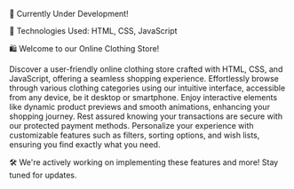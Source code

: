 👋 Currently Under Development!

🚀 Technologies Used: HTML, CSS, JavaScript

🛍️ Welcome to our Online Clothing Store!

Discover a user-friendly online clothing store crafted with HTML, CSS, and JavaScript, offering a seamless shopping experience. Effortlessly browse through various clothing categories using our intuitive interface, accessible from any device, be it desktop or smartphone. Enjoy interactive elements like dynamic product previews and smooth animations, enhancing your shopping journey. Rest assured knowing your transactions are secure with our protected payment methods. Personalize your experience with customizable features such as filters, sorting options, and wish lists, ensuring you find exactly what you need.

🛠️ We're actively working on implementing these features and more! Stay tuned for updates.
